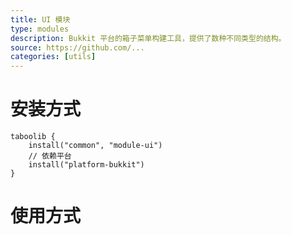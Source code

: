 ```yaml
---
title: UI 模块
type: modules
description: Bukkit 平台的箱子菜单构建工具，提供了数种不同类型的结构。
source: https://github.com/...
categories: [utils]
---
```


# 安装方式

```
taboolib {
    install("common", "module-ui")
    // 依赖平台
    install("platform-bukkit")
}
```

# 使用方式
